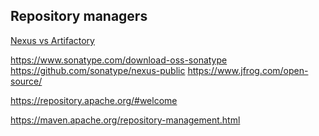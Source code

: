 
Repository managers
-------------------

[Nexus vs Artifactory](https://dzone.com/articles/maven-repository-manager-nexus)

https://www.sonatype.com/download-oss-sonatype
https://github.com/sonatype/nexus-public
https://www.jfrog.com/open-source/

https://repository.apache.org/#welcome

https://maven.apache.org/repository-management.html

<!-- vim: set autoindent expandtab sw=4 syntax=markdown: -->
